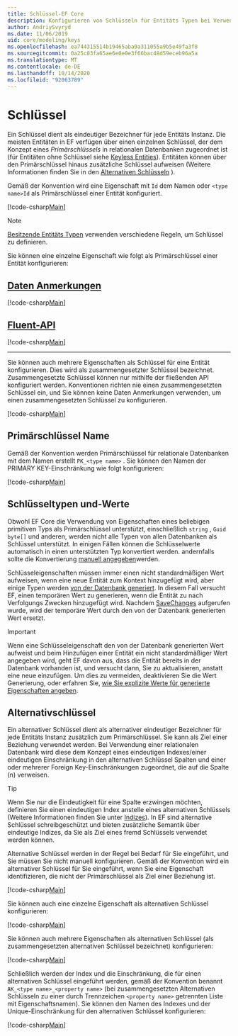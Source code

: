 ```yaml
---
title: Schlüssel-EF Core
description: Konfigurieren von Schlüsseln für Entitäts Typen bei Verwendung von Entity Framework Core
author: AndriySvyryd
ms.date: 11/06/2019
uid: core/modeling/keys
ms.openlocfilehash: ea744315514b19465aba9a311055a9b5e49fa3f8
ms.sourcegitcommit: 0a25c03fa65ae6e0e0e3f66bac48d59eceb96a5a
ms.translationtype: MT
ms.contentlocale: de-DE
ms.lasthandoff: 10/14/2020
ms.locfileid: "92063789"
---
```

# <a name="keys"></a>Schlüssel

Ein Schlüssel dient als eindeutiger Bezeichner für jede Entitäts Instanz. Die meisten Entitäten in EF verfügen über einen einzelnen Schlüssel, der dem Konzept eines *Primärschlüssels* in relationalen Datenbanken zugeordnet ist (für Entitäten ohne Schlüssel siehe [Keyless Entities](xref:core/modeling/keyless-entity-types)). Entitäten können über den Primärschlüssel hinaus zusätzliche Schlüssel aufweisen (Weitere Informationen finden Sie in den [Alternativen Schlüsseln](#alternate-keys) ).

Gemäß der Konvention wird eine Eigenschaft mit `Id` dem Namen oder `<type name>Id` als Primärschlüssel einer Entität konfiguriert.

[!code-csharp[Main](../../../samples/core/Modeling/Conventions/KeyId.cs?name=KeyId&highlight=3,11)]

> [!NOTE]
> [Besitzende Entitäts Typen](xref:core/modeling/owned-entities) verwenden verschiedene Regeln, um Schlüssel zu definieren.

Sie können eine einzelne Eigenschaft wie folgt als Primärschlüssel einer Entität konfigurieren:

## <a name="data-annotations"></a>[Daten Anmerkungen](#tab/data-annotations)

[!code-csharp[Main](../../../samples/core/Modeling/DataAnnotations/KeySingle.cs?name=KeySingle&highlight=3)]

## <a name="fluent-api"></a>[Fluent-API](#tab/fluent-api)

[!code-csharp[Main](../../../samples/core/Modeling/FluentAPI/KeySingle.cs?name=KeySingle&highlight=4)]

***

Sie können auch mehrere Eigenschaften als Schlüssel für eine Entität konfigurieren. Dies wird als zusammengesetzter Schlüssel bezeichnet. Zusammengesetzte Schlüssel können nur mithilfe der fließenden API konfiguriert werden. Konventionen richten nie einen zusammengesetzten Schlüssel ein, und Sie können keine Daten Anmerkungen verwenden, um einen zusammengesetzten Schlüssel zu konfigurieren.

[!code-csharp[Main](../../../samples/core/Modeling/FluentAPI/KeyComposite.cs?name=KeyComposite&highlight=4)]

## <a name="primary-key-name"></a>Primärschlüssel Name

Gemäß der Konvention werden Primärschlüssel für relationale Datenbanken mit dem Namen erstellt `PK_<type name>` . Sie können den Namen der PRIMARY KEY-Einschränkung wie folgt konfigurieren:

[!code-csharp[Main](../../../samples/core/Modeling/FluentAPI/KeyName.cs?name=KeyName&highlight=5)]

## <a name="key-types-and-values"></a>Schlüsseltypen und-Werte

Obwohl EF Core die Verwendung von Eigenschaften eines beliebigen primitiven Typs als Primärschlüssel unterstützt, einschließlich `string` , `Guid` `byte[]` und anderen, werden nicht alle Typen von allen Datenbanken als Schlüssel unterstützt. In einigen Fällen können die Schlüsselwerte automatisch in einen unterstützten Typ konvertiert werden. andernfalls sollte die Konvertierung [manuell angegeben](xref:core/modeling/value-conversions)werden.

Schlüsseleigenschaften müssen immer einen nicht standardmäßigen Wert aufweisen, wenn eine neue Entität zum Kontext hinzugefügt wird, aber einige Typen werden [von der Datenbank generiert](xref:core/modeling/generated-properties). In diesem Fall versucht EF, einen temporären Wert zu generieren, wenn die Entität zu nach Verfolgungs Zwecken hinzugefügt wird. Nachdem [SaveChanges](/dotnet/api/Microsoft.EntityFrameworkCore.DbContext.SaveChanges) aufgerufen wurde, wird der temporäre Wert durch den von der Datenbank generierten Wert ersetzt.

> [!Important]
> Wenn eine Schlüsseleigenschaft den von der Datenbank generierten Wert aufweist und beim Hinzufügen einer Entität ein nicht standardmäßiger Wert angegeben wird, geht EF davon aus, dass die Entität bereits in der Datenbank vorhanden ist, und versucht dann, Sie zu aktualisieren, anstatt eine neue einzufügen. Um dies zu vermeiden, deaktivieren Sie die Wert Generierung, oder erfahren Sie, [wie Sie explizite Werte für generierte Eigenschaften angeben](xref:core/saving/explicit-values-generated-properties).

## <a name="alternate-keys"></a>Alternativschlüssel

Ein alternativer Schlüssel dient als alternativer eindeutiger Bezeichner für jede Entitäts Instanz zusätzlich zum Primärschlüssel. Sie kann als Ziel einer Beziehung verwendet werden. Bei Verwendung einer relationalen Datenbank wird diese dem Konzept eines eindeutigen Indexes/einer eindeutigen Einschränkung in den alternativen Schlüssel Spalten und einer oder mehrerer Foreign Key-Einschränkungen zugeordnet, die auf die Spalte (n) verweisen.

> [!TIP]
> Wenn Sie nur die Eindeutigkeit für eine Spalte erzwingen möchten, definieren Sie einen eindeutigen Index anstelle eines alternativen Schlüssels (Weitere Informationen finden Sie unter [Indizes](xref:core/modeling/indexes)). In EF sind alternative Schlüssel schreibgeschützt und bieten zusätzliche Semantik über eindeutige Indizes, da Sie als Ziel eines fremd Schlüssels verwendet werden können.

Alternative Schlüssel werden in der Regel bei Bedarf für Sie eingeführt, und Sie müssen Sie nicht manuell konfigurieren. Gemäß der Konvention wird ein alternativer Schlüssel für Sie eingeführt, wenn Sie eine Eigenschaft identifizieren, die nicht der Primärschlüssel als Ziel einer Beziehung ist.

[!code-csharp[Main](../../../samples/core/Modeling/Conventions/AlternateKey.cs?name=AlternateKey&highlight=12)]

Sie können auch eine einzelne Eigenschaft als alternativen Schlüssel konfigurieren:

[!code-csharp[Main](../../../samples/core/Modeling/FluentAPI/AlternateKeySingle.cs?name=AlternateKeySingle&highlight=4)]

Sie können auch mehrere Eigenschaften als alternativen Schlüssel (als zusammengesetzten alternativen Schlüssel bezeichnet) konfigurieren:

[!code-csharp[Main](../../../samples/core/Modeling/FluentAPI/AlternateKeyComposite.cs?name=AlternateKeyComposite&highlight=4)]

Schließlich werden der Index und die Einschränkung, die für einen alternativen Schlüssel eingeführt werden, gemäß der Konvention benannt `AK_<type name>_<property name>` (bei zusammengesetzten Alternativen Schlüsseln zu einer durch Trennzeichen `<property name>` getrennten Liste mit Eigenschaftsnamen). Sie können den Namen des Indexes und der Unique-Einschränkung für den alternativen Schlüssel konfigurieren:

[!code-csharp[Main](../../../samples/core/Modeling/FluentAPI/AlternateKeyName.cs?name=AlternateKeyName&highlight=5)]
